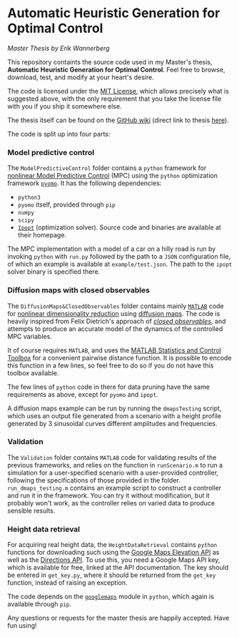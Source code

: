 # Automatic Heuristic Generation for Optimal Control
_Master Thesis by Erik Wannerberg_

This repository containts the source code used in my Master's thesis, __Automatic Heuristic Generation for Optimal Control__.
Feel free to browse, download, test, and modify at your heart's desire.

The code is licensed under the [MIT License](https://en.wikipedia.org/wiki/MIT_License), which allows precisely what is suggested above, 
with the only requirement that you take the license file with you if you ship it somewhere else.

The thesis itself can be found on the [GitHub wiki](https://github.com/EWannerberg/AutomaticHeuristicGeneration/wiki) (direct link to thesis [here](../../wiki/EWanThesisAug2017.pdf)).

The code is split up into four parts:

### Model predictive control
The `ModelPredictiveControl` folder contains a `python` framework for 
[nonlinear Model Predictive Control](https://en.wikipedia.org/wiki/Model_predictive_control#Nonlinear_MPC) (MPC) using the `python` optimization
framework [`pyomo`](http://www.pyomo.org/). It has the following dependencies:
* `python3`
* `pyomo` itself, provided through `pip`
* `numpy`
* `scipy`
* [`Ipopt`](https://projects.coin-or.org/Ipopt) (optimization solver). Source code and binaries are available at their homepage. 

The MPC implementation with a model of a car on a hilly road is run by invoking `python` with `run.py` followed by the path to a `JSON` 
configuration file, of which an example is available at `example/test.json`. The path to the `ipopt` solver binary is specified there.

### Diffusion maps with closed observables
The `DiffusionMaps&ClosedObservables` folder contains mainly [`MATLAB`](https://www.mathworks.com/products/matlab.html) code for
[nonlinear dimensionality reduction](https://en.wikipedia.org/wiki/Dimensionality_reduction) using [diffusion maps](https://en.wikipedia.org/wiki/Diffusion_map).
The code is heavily inspired from Felix Dietrich's approach of *[closed observables](https://arxiv.org/pdf/1506.04793.pdf)*, and attempts to produce an accurate model of 
the dynamics of the controlled MPC variables.

It of course requires `MATLAB`, and uses the [MATLAB Statistics and Control Toolbox](https://www.mathworks.com/products/statistics.html) for a convenient pairwise distance
function. It is possible to encode this function in a few lines, so feel free to do so if you do not have this toolbox available.

The few lines of `python` code in there for data pruning have the same requirements as above, except for `pyomo` and `ipopt`.

A diffusion maps example can be run by running the `dmapsTesting` script, which uses an output file generated from a scenario with a height profile generated by 3 sinusoidal curves 
different amplitudes and frequencies.

### Validation
The `Validation` folder contains `MATLAB` code for validating results of the previous frameworks, and relies on the function in `runScenario.m` to run a simulation for a
user-specified scenario with a user-provided controller, following the specifications of those provided in the folder. `run_dmaps_testing.m` contains an example script
to construct a controller and run it in the framework. You can try it without modification, but it probably won't work, as the controller relies on varied data
to produce sensible results.

### Height data retrieval
For acquiring real height data, the `HeightDataRetrieval` contains `python` functions for downloading such using the 
[Google Maps Elevation API](https://developers.google.com/maps/documentation/elevation/start) as well as the 
[Directions API](https://developers.google.com/maps/documentation/directions/start). To use this, you need a 
Google Maps API key, which is available for free, linked at the API documentation. The key should be entered in `get_key.py`, where it should be returned
from the `get_key` function, instead of raising an exception.

The code depends on the [`googlemaps`](https://github.com/googlemaps/google-maps-services-python) module in `python`, which again is available through `pip`.



Any questions or requests for the master thesis are happily accepted. Have fun using!
